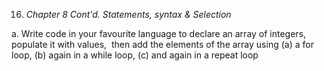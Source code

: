16. _Chapter 8 Cont'd. Statements, syntax & Selection_

a. Write code in your favourite language to declare an array of integers, populate it with values,  then add the elements of the array using (a) a for loop, (b) again in a while loop, (c) and again in a repeat loop
